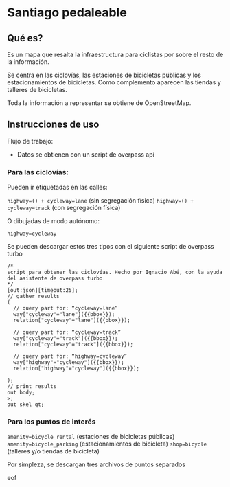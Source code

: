# Santiago pedaleable

## Qué es?

Es un mapa que resalta la infraestructura para ciclistas por sobre el resto de la información.

Se centra en las ciclovías, las estaciones de bicicletas públicas y los estacionamientos de bicicletas. Como complemento aparecen las tiendas y talleres de bicicletas.

Toda la información a representar se obtiene de OpenStreetMap.  

## Instrucciones de uso

Flujo de trabajo:

- Datos se obtienen con un script de overpass api

### Para las ciclovías:

Pueden ir etiquetadas en las calles:

`highway=() + cycleway=lane` (sin segregación física)
`highway=() + cycleway=track` (con segregación física)

O dibujadas de modo autónomo:

`highway=cycleway`

Se pueden descargar estos tres tipos con el siguiente script de overpass turbo

```
/*
script para obtener las ciclovías. Hecho por Ignacio Abé, con la ayuda del asistente de overpass turbo
*/
[out:json][timeout:25];
// gather results
(
  // query part for: “cycleway=lane”
  way["cycleway"="lane"]({{bbox}});
  relation["cycleway"="lane"]({{bbox}});

  // query part for: “cycleway=track”
  way["cycleway"="track"]({{bbox}});
  relation["cycleway"="track"]({{bbox}});

  // query part for: “highway=cycleway”
  way["highway"="cycleway"]({{bbox}});
  relation["highway"="cycleway"]({{bbox}});

);
// print results
out body;
>;
out skel qt;
```

### Para los puntos de interés

`amenity=bicycle_rental` (estaciones de bicicletas públicas)
`amenity=bicycle_parking` (estacionamientos de bicicleta)
`shop=bicycle` (talleres y/o tiendas de bicicleta)

Por simpleza, se descargan tres archivos de puntos separados

eof
